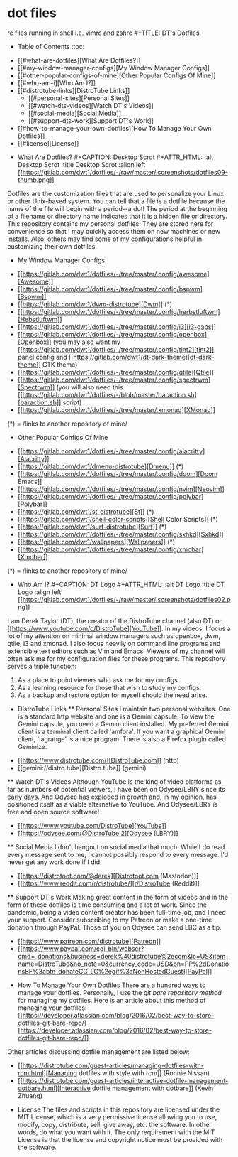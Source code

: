 # dot files
rc files running in shell i.e. vimrc and zshrc
#+TITLE: DT's Dotfiles

* Table of Contents :toc:
- [[#what-are-dotfiles][What Are Dotfiles?]]
- [[#my-window-manager-configs][My Window Manager Configs]]
- [[#other-popular-configs-of-mine][Other Popular Configs Of Mine]]
- [[#who-am-i][Who Am I?]]
- [[#distrotube-links][DistroTube Links]]
  - [[#personal-sites][Personal Sites]]
  - [[#watch-dts-videos][Watch DT's Videos]]
  - [[#social-media][Social Media]]
  - [[#support-dts-work][Support DT's Work]]
- [[#how-to-manage-your-own-dotfiles][How To Manage Your Own Dotfiles]]
- [[#license][License]]

* What Are Dotfiles?
#+CAPTION: Desktop Scrot
#+ATTR_HTML: :alt Desktop Scrot :title Desktop Scrot :align left
[[https://gitlab.com/dwt1/dotfiles/-/raw/master/.screenshots/dotfiles09-thumb.png]]

Dotfiles are the customization files that are used to personalize your Linux or other Unix-based system.  You can tell that a file is a dotfile because the name of the file will begin with a period--a dot!  The period at the beginning of a filename or directory name indicates that it is a hidden file or directory.  This repository contains my personal dotfiles.  They are stored here for convenience so that I may quickly access them on new machines or new installs.  Also, others may find some of my configurations helpful in customizing their own dotfiles.

* My Window Manager Configs
- [[https://gitlab.com/dwt1/dotfiles/-/tree/master/.config/awesome][Awesome]]
- [[https://gitlab.com/dwt1/dotfiles/-/tree/master/.config/bspwm][Bspwm]]
- [[https://gitlab.com/dwt1/dwm-distrotube][Dwm]] (*)
- [[https://gitlab.com/dwt1/dotfiles/-/tree/master/.config/herbstluftwm][Hebstluftwm]]
- [[https://gitlab.com/dwt1/dotfiles/-/tree/master/.config/i3][i3-gaps]]
- [[https://gitlab.com/dwt1/dotfiles/-/tree/master/.config/openbox][Openbox]] (you may also want my [[https://gitlab.com/dwt1/dotfiles/-/tree/master/.config/tint2][tint2]] panel config and [[https://gitlab.com/dwt1/dt-dark-theme][dt-dark-theme]] GTK theme)
- [[https://gitlab.com/dwt1/dotfiles/-/tree/master/.config/qtile][Qtile]]
- [[https://gitlab.com/dwt1/dotfiles/-/tree/master/.config/spectrwm][Spectrwm]] (you will also need this [[https://gitlab.com/dwt1/dotfiles/-/blob/master/baraction.sh][baraction.sh]] script)
- [[https://gitlab.com/dwt1/dotfiles/-/tree/master/.xmonad][XMonad]]

(*) = /links to another repository of mine/

* Other Popular Configs Of Mine
- [[https://gitlab.com/dwt1/dotfiles/-/tree/master/.config/alacritty][Alacritty]]
- [[https://gitlab.com/dwt1/dmenu-distrotube][Dmenu]] (*)
- [[https://gitlab.com/dwt1/dotfiles/-/tree/master/.config/doom][Doom Emacs]]
- [[https://gitlab.com/dwt1/dotfiles/-/tree/master/.config/nvim][Neovim]]
- [[https://gitlab.com/dwt1/dotfiles/-/tree/master/.config/polybar][Polybar]]
- [[https://gitlab.com/dwt1/st-distrotube][St]] (*)
- [[https://gitlab.com/dwt1/shell-color-scripts][Shell Color Scripts]] (*)
- [[https://gitlab.com/dwt1/surf-distrotube][Surf]] (*)
- [[https://gitlab.com/dwt1/dotfiles/-/tree/master/.config/sxhkd][Sxhkd]]
- [[https://gitlab.com/dwt1/wallpapers][Wallpapers]] (*)
- [[https://gitlab.com/dwt1/dotfiles/-/tree/master/.config/xmobar][Xmobar]]

(*) = /links to another repository of mine/

* Who Am I?
#+CAPTION: DT Logo
#+ATTR_HTML: :alt DT Logo :title DT Logo :align left
[[https://gitlab.com/dwt1/dotfiles/-/raw/master/.screenshots/dotfiles02.png]]

I am Derek Taylor (DT), the creator of the DistroTube channel (also DT) on [[https://www.youtube.com/c/DistroTube][YouTube]]. In my videos, I focus a lot of my attention on minimal window managers such as openbox, dwm, qtile, i3 and xmonad. I also focus heavily on command line programs and extensible text editors such as Vim and Emacs. Viewers of my channel will often ask me for my configuration files for these programs. This repository serves a triple function:
1) As a place to point viewers who ask me for my configs.
2) As a learning resource for those that wish to study my configs.
3) As a backup and restore option for myself should the need arise.

* DistroTube Links
** Personal Sites
I maintain two personal websites.  One is a standard http website and one is a Gemini capsule.  To view the Gemini capsule, you need a Gemini client installed.  My preferred Gemini client is a terminal client called 'amfora'.  If you want a graphical Gemini client, 'lagrange' is a nice program.  There is also a Firefox plugin called Geminize.

- [[https://www.distrotube.com/][DistroTube.com]] (http)
- [[gemini://distro.tube][Distro.tube]] (gemini)

** Watch DT's Videos
Although YouTube is the king of video platforms as far as numbers of potential viewers, I have been on Odysee/LBRY since its early days.  And Odysee has exploded in growth and, in my opinion, has positioned itself as a viable alternative to YouTube.  And Odysee/LBRY is free and open source software!

- [[https://www.youtube.com/DistroTube][YouTube]]
- [[https://odysee.com/@DistroTube:2][Odysee (LBRY)]]

** Social Media
  I don't hangout on social media that much.  While I do read every message sent to me, I cannot possibly respond to every message.  I'd never get any work done if I did.  

- [[https://distrotoot.com/@derek][Distrotoot.com (Mastodon)]]
- [[https://www.reddit.com/r/distrotube/][r/DistroTube (Reddit)]]

** Support DT's Work
Making great content in the form of videos and in the form of these dotfiles is time consuming and a lot of work.  Since the pandemic, being a video content creator has been full-time job, and I need your support.  Consider subscribing to my Patreon or make a one-time donation through PayPal.  Those of you on Odysee can send LBC as a tip.

- [[https://www.patreon.com/distrotube][Patreon]]
- [[https://www.paypal.com/cgi-bin/webscr?cmd=_donations&business=derek%40distrotube%2ecom&lc=US&item_name=DistroTube&no_note=0&currency_code=USD&bn=PP%2dDonationsBF%3abtn_donateCC_LG%2egif%3aNonHostedGuest][PayPal]]
  
* How To Manage Your Own Dotfiles
There are a hundred ways to manage your dotfiles. Personally, I use the *git bare repository method* for managing my dotfiles. Here is an article about this method of managing your dotfiles: [[https://developer.atlassian.com/blog/2016/02/best-way-to-store-dotfiles-git-bare-repo/][https://developer.atlassian.com/blog/2016/02/best-way-to-store-dotfiles-git-bare-repo/]]

Other articles discussing dotfile management are listed below:
- [[https://distrotube.com/guest-articles/managing-dotfiles-with-rcm.html][Managing dotfiles with style with rcm]] (Ronnie Nissan)
- [[https://distrotube.com/guest-articles/interactive-dotfile-management-dotbare.html][Interactive dotfile management with dotbare]] (Kevin Zhuang)
  
* License
The files and scripts in this repository are licensed under the MIT License, which is a very permissive license allowing you to use, modify, copy, distribute, sell, give away, etc. the software. In other words, do what you want with it. The only requirement with the MIT License is that the license and copyright notice must be provided with the software.
